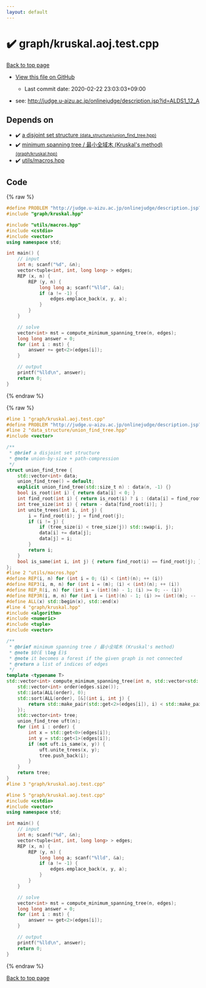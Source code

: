 ```yaml
---
layout: default
---
```


<!-- mathjax config similar to math.stackexchange -->
<script type="text/javascript" async
  src="https://cdnjs.cloudflare.com/ajax/libs/mathjax/2.7.5/MathJax.js?config=TeX-MML-AM_CHTML">
</script>
<script type="text/x-mathjax-config">
  MathJax.Hub.Config({
    TeX: { equationNumbers: { autoNumber: "AMS" }},
    tex2jax: {
      inlineMath: [ ['$','$'] ],
      processEscapes: true
    },
    "HTML-CSS": { matchFontHeight: false },
    displayAlign: "left",
    displayIndent: "2em"
  });
</script>

<script type="text/javascript" src="https://cdnjs.cloudflare.com/ajax/libs/jquery/3.4.1/jquery.min.js"></script>
<script src="https://cdn.jsdelivr.net/npm/jquery-balloon-js@1.1.2/jquery.balloon.min.js" integrity="sha256-ZEYs9VrgAeNuPvs15E39OsyOJaIkXEEt10fzxJ20+2I=" crossorigin="anonymous"></script>
<script type="text/javascript" src="../../assets/js/copy-button.js"></script>
<link rel="stylesheet" href="../../assets/css/copy-button.css" />


# :heavy_check_mark: graph/kruskal.aoj.test.cpp

<a href="../../index.html">Back to top page</a>

* <a href="{{ site.github.repository_url }}/blob/master/graph/kruskal.aoj.test.cpp">View this file on GitHub</a>
    - Last commit date: 2020-02-22 23:03:03+09:00


* see: <a href="http://judge.u-aizu.ac.jp/onlinejudge/description.jsp?id=ALDS1_12_A">http://judge.u-aizu.ac.jp/onlinejudge/description.jsp?id=ALDS1_12_A</a>


## Depends on

* :heavy_check_mark: <a href="../../library/data_structure/union_find_tree.hpp.html">a disjoint set structure <small>(data_structure/union_find_tree.hpp)</small></a>
* :heavy_check_mark: <a href="../../library/graph/kruskal.hpp.html">minimum spanning tree / 最小全域木 (Kruskal's method) <small>(graph/kruskal.hpp)</small></a>
* :heavy_check_mark: <a href="../../library/utils/macros.hpp.html">utils/macros.hpp</a>


## Code

<a id="unbundled"></a>
{% raw %}
```cpp
#define PROBLEM "http://judge.u-aizu.ac.jp/onlinejudge/description.jsp?id=ALDS1_12_A"
#include "graph/kruskal.hpp"

#include "utils/macros.hpp"
#include <cstdio>
#include <vector>
using namespace std;

int main() {
    // input
    int n; scanf("%d", &n);
    vector<tuple<int, int, long long> > edges;
    REP (x, n) {
        REP (y, n) {
            long long a; scanf("%lld", &a);
            if (a != -1) {
                edges.emplace_back(x, y, a);
            }
        }
    }

    // solve
    vector<int> mst = compute_minimum_spanning_tree(n, edges);
    long long answer = 0;
    for (int i : mst) {
        answer += get<2>(edges[i]);
    }

    // output
    printf("%lld\n", answer);
    return 0;
}

```
{% endraw %}

<a id="bundled"></a>
{% raw %}
```cpp
#line 1 "graph/kruskal.aoj.test.cpp"
#define PROBLEM "http://judge.u-aizu.ac.jp/onlinejudge/description.jsp?id=ALDS1_12_A"
#line 2 "data_structure/union_find_tree.hpp"
#include <vector>

/**
 * @brief a disjoint set structure
 * @note union-by-size + path-compression
 */
struct union_find_tree {
    std::vector<int> data;
    union_find_tree() = default;
    explicit union_find_tree(std::size_t n) : data(n, -1) {}
    bool is_root(int i) { return data[i] < 0; }
    int find_root(int i) { return is_root(i) ? i : (data[i] = find_root(data[i])); }
    int tree_size(int i) { return - data[find_root(i)]; }
    int unite_trees(int i, int j) {
        i = find_root(i); j = find_root(j);
        if (i != j) {
            if (tree_size(i) < tree_size(j)) std::swap(i, j);
            data[i] += data[j];
            data[j] = i;
        }
        return i;
    }
    bool is_same(int i, int j) { return find_root(i) == find_root(j); }
};
#line 2 "utils/macros.hpp"
#define REP(i, n) for (int i = 0; (i) < (int)(n); ++ (i))
#define REP3(i, m, n) for (int i = (m); (i) < (int)(n); ++ (i))
#define REP_R(i, n) for (int i = (int)(n) - 1; (i) >= 0; -- (i))
#define REP3R(i, m, n) for (int i = (int)(n) - 1; (i) >= (int)(m); -- (i))
#define ALL(x) std::begin(x), std::end(x)
#line 4 "graph/kruskal.hpp"
#include <algorithm>
#include <numeric>
#include <tuple>
#include <vector>

/**
 * @brief minimum spanning tree / 最小全域木 (Kruskal's method)
 * @note $O(E \log E)$
 * @note it becomes a forest if the given graph is not connected
 * @return a list of indices of edges
 */
template <typename T>
std::vector<int> compute_minimum_spanning_tree(int n, std::vector<std::tuple<int, int, T> > edges) {
    std::vector<int> order(edges.size());
    std::iota(ALL(order), 0);
    std::sort(ALL(order), [&](int i, int j) {
        return std::make_pair(std::get<2>(edges[i]), i) < std::make_pair(std::get<2>(edges[j]), j);
    });
    std::vector<int> tree;
    union_find_tree uft(n);
    for (int i : order) {
        int x = std::get<0>(edges[i]);
        int y = std::get<1>(edges[i]);
        if (not uft.is_same(x, y)) {
            uft.unite_trees(x, y);
            tree.push_back(i);
        }
    }
    return tree;
}
#line 3 "graph/kruskal.aoj.test.cpp"

#line 5 "graph/kruskal.aoj.test.cpp"
#include <cstdio>
#include <vector>
using namespace std;

int main() {
    // input
    int n; scanf("%d", &n);
    vector<tuple<int, int, long long> > edges;
    REP (x, n) {
        REP (y, n) {
            long long a; scanf("%lld", &a);
            if (a != -1) {
                edges.emplace_back(x, y, a);
            }
        }
    }

    // solve
    vector<int> mst = compute_minimum_spanning_tree(n, edges);
    long long answer = 0;
    for (int i : mst) {
        answer += get<2>(edges[i]);
    }

    // output
    printf("%lld\n", answer);
    return 0;
}

```
{% endraw %}

<a href="../../index.html">Back to top page</a>

